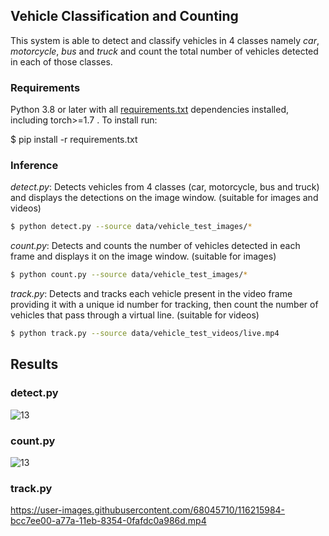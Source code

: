 ## Vehicle Classification and Counting

This system is able to detect and classify vehicles in 4 classes namely *car*, *motorcycle*, *bus* and *truck* and count the total number of vehicles detected in each of those classes.



### Requirements

Python 3.8 or later with all [requirements.txt](requirements.txt) dependencies installed, including torch>=1.7 . To install run:

$ pip install -r requirements.txt

### Inference

*detect.py*: Detects vehicles from 4 classes (car, motorcycle, bus and truck) and displays the detections on the image window. (suitable for images and videos)   

```bash
$ python detect.py --source data/vehicle_test_images/* 
```

*count.py*: Detects and counts the number of vehicles detected in each frame and displays it on the image window. (suitable for images)   

```bash
$ python count.py --source data/vehicle_test_images/* 
```

*track.py*: Detects and tracks each vehicle present in the video frame providing it with a unique id number for tracking, then count the number of vehicles that pass through a virtual line. (suitable for videos)
 
 ```bash
$ python track.py --source data/vehicle_test_videos/live.mp4
```

## Results

### detect.py

![13](https://user-images.githubusercontent.com/68045710/116211457-66f14700-a776-11eb-9026-0cb5ed5ad602.jpeg)


### count.py

![13](https://user-images.githubusercontent.com/68045710/116211399-5771fe00-a776-11eb-93f5-5773a3d088c9.jpeg)

### track.py

https://user-images.githubusercontent.com/68045710/116215984-bcc7ee00-a77a-11eb-8354-0fafdc0a986d.mp4



